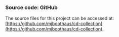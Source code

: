 ### Source code: GitHub

The source files for this project can be accessed at: [https://github.com/mjboothaus/cd-collection](https://github.com/mjboothaus/cd-collection).
